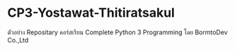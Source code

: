 # CP3-Yostawat-Thitiratsakul
ตัวอย่าง Repositary คอร์สเรียน Complete Python 3 Programming โดย BormtoDev Co.,Ltd
